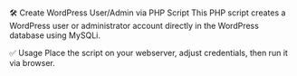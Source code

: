 🛠 Create WordPress User/Admin via PHP Script
This PHP script creates a WordPress user or administrator account directly in the WordPress database using MySQLi.

✅ Usage
Place the script on your webserver, adjust credentials, then run it via browser.

